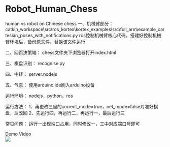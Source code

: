 # Robot_Human_Chess
human vs robot on Chinese chess
一、机械臂部分：
	catkin_workspace\src\ros_kortex\kortex_examples\src\full_arm\example_cartesian_poses_with_notifications.py
	ros控制机械臂核心代码，搭建好控制机械臂环境后，备份原文件，替换该文件运行

二、网页决策端：
	chess文件夹下浏览器打开index.html
	
三、棋盘识别：
	recognise.py

四、中转：
	server.nodejs
	
五、气泵：
	使用arduino ide刷入arduino设备
	
运行环境：
	nodejs，python，ros
	
运行方法：
	1、再更改三里的correct_mode=true，net_mode=false对准好棋盘，后改回
	2、先运行四，再运行二，再运行一，最后运行三
	
常见问题：
	运行一出现端口占用，同时修改一，三中对应端口号即可

 Demo Video<br/>
![](chess.gif)

